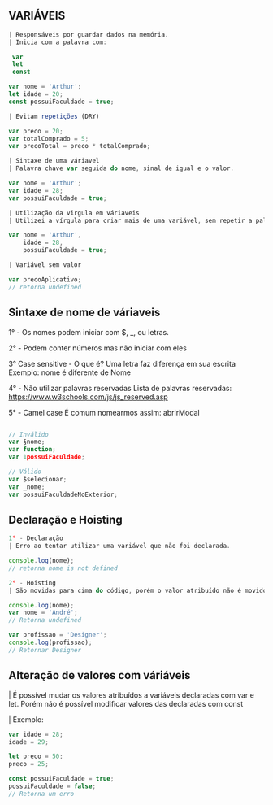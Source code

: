 ## VARIÁVEIS

```js
| Responsáveis por guardar dados na memória.
| Inicia com a palavra com: 

 var
 let 
 const

var nome = 'Arthur';
let idade = 20;
const possuiFaculdade = true;

```

```js
| Evitam repetições (DRY)

var preco = 20;
var totalComprado = 5;
var precoTotal = preco * totalComprado;

```

```js
| Sintaxe de uma váriavel
| Palavra chave var seguida do nome, sinal de igual e o valor.

var nome = 'Arthur';
var idade = 28;
var possuiFaculdade = true;

```

```js 
| Utilização da virgula em váriaveis
| Utilizei a vírgula para criar mais de uma variável, sem repetir a palavra chave var.

var nome = 'Arthur',
    idade = 28,
    possuiFaculdade = true;

```

```js
| Variável sem valor

var precoAplicativo;
// retorna undefined

```

## Sintaxe de nome de váriaveis

1° - Os nomes podem iniciar com $, _, ou letras.

2° - Podem conter números mas não iniciar com eles

3° Case sensitive - O que é? Uma letra faz diferença em sua escrita
Exemplo: nome é diferente de Nome

4° - Não utilizar palavras reservadas
Lista de palavras reservadas: https://www.w3schools.com/js/js_reserved.asp

5° - Camel case
É comum nomearmos assim: abrirModal

```js 

// Inválido
var §nome;
var function;
var 1possuiFaculdade;

// Válido
var $selecionar;
var _nome;
var possuiFaculdadeNoExterior;

```

## Declaração e Hoisting 

```js
1° - Declaração
| Erro ao tentar utilizar uma variável que não foi declarada.

console.log(nome);
// retorna nome is not defined

2° - Hoisting
| São movidas para cima do código, porém o valor atribuído não é movido.

console.log(nome);
var nome = 'André';
// Retorna undefined

var profissao = 'Designer';
console.log(profissao);
// Retornar Designer
```

## Alteração de valores com váriáveis

| É possível mudar os valores atribuídos a variáveis declaradas com var e let. Porém não é possível modificar valores das declaradas com const

| Exemplo:

```js
var idade = 28;
idade = 29;

let preco = 50;
preco = 25;

const possuiFaculdade = true;
possuiFaculdade = false;
// Retorna um erro
```